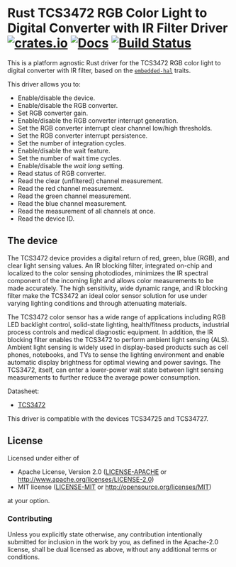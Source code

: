 # Rust TCS3472 RGB Color Light to Digital Converter with IR Filter Driver [![crates.io](https://img.shields.io/crates/v/tcs3472.svg)](https://crates.io/crates/tcs3472) [![Docs](https://docs.rs/tcs3472/badge.svg)](https://docs.rs/tcs3472) [![Build Status](https://travis-ci.org/eldruin/tcs3472-rs.svg?branch=master)](https://travis-ci.org/eldruin/tcs3472-rs)

This is a platform agnostic Rust driver for the TCS3472 RGB color light to
digital converter with IR filter, based on the [`embedded-hal`] traits.

[`embedded-hal`]: https://github.com/rust-embedded/embedded-hal

This driver allows you to:
- Enable/disable the device.
- Enable/disable the RGB converter.
- Set RGB converter gain.
- Enable/disable the RGB converter interrupt generation.
- Set the RGB converter interrupt clear channel low/high thresholds.
- Set the RGB converter interrupt persistence.
- Set the number of integration cycles.
- Enable/disable the wait feature.
- Set the number of wait time cycles.
- Enable/disable the *wait long* setting.
- Read status of RGB converter.
- Read the clear (unfiltered) channel measurement.
- Read the red channel measurement.
- Read the green channel measurement.
- Read the blue channel measurement.
- Read the measurement of all channels at once.
- Read the device ID.

## The device
The TCS3472 device provides a digital return of red, green, blue (RGB), and
clear light sensing values. An IR blocking filter, integrated on-chip and
localized to the color sensing photodiodes, minimizes the IR spectral
component of the incoming light and allows color measurements to be made
accurately. The high sensitivity, wide dynamic range, and IR blocking
filter make the TCS3472 an ideal color sensor solution for use under
varying lighting conditions and through attenuating materials.

The TCS3472 color sensor has a wide range of applications including RGB LED
backlight control, solid-state lighting, health/fitness products,
industrial process controls and medical diagnostic equipment. In addition,
the IR blocking filter enables the TCS3472 to perform ambient light sensing
(ALS). Ambient light sensing is widely used in display-based products such
as cell phones, notebooks, and TVs to sense the lighting environment and
enable automatic display brightness for optimal viewing and power savings.
The TCS3472, itself, can enter a lower-power wait state between light
sensing measurements to further reduce the average power consumption.

Datasheet:
- [TCS3472](https://ams.com/documents/20143/36005/TCS3472_DS000390_2-00.pdf)

This driver is compatible with the devices TCS34725 and TCS34727.

## License

Licensed under either of

 * Apache License, Version 2.0 ([LICENSE-APACHE](LICENSE-APACHE) or
   http://www.apache.org/licenses/LICENSE-2.0)
 * MIT license ([LICENSE-MIT](LICENSE-MIT) or
   http://opensource.org/licenses/MIT)

at your option.

### Contributing

Unless you explicitly state otherwise, any contribution intentionally submitted
for inclusion in the work by you, as defined in the Apache-2.0 license, shall
be dual licensed as above, without any additional terms or conditions.

